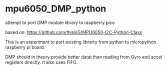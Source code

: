 # mpu6050_DMP_python
attempt to port DMP module library to raspberry pico 

based on:
https://github.com/thisisG/MPU6050-I2C-Python-Class


This is an experiment to port existing librarty from python to micropython raspberry pi board. 

DMP should in theory provide better datat than reading from Gyro and accel registers directly. 
It also uses FIFO. 

